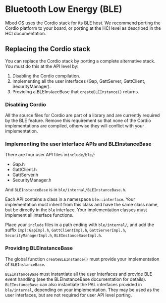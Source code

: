 # Bluetooth Low Energy (BLE)

Mbed OS uses the Cordio stack for its BLE host. We recommend porting the Cordio platform<!--is that what they call it?--> to your board, or porting at the HCI level<!--what's the distinction between porting the platform and porting the HCI level? If one is ported to the board, where is the other ported to? The chip? What's the difference between porting to a whole board v porting to a chip?--> as described in the HCI documentation.
<!--we need a decision from Andy about the Cordio docs before we start linking. Ours are 18 months old!-->

## Replacing the Cordio stack

You can replace the Cordio stack by porting a complete alternative stack. You must do this at the API level<!--as opposed to which level?--> by:

1. Disabling the Cordio compilation.
1. Implementing all the user interfaces (Gap, GattServer, GattClient, SecurityManager).
1. Providing a BLEInstaceBase that `createBLEInstance()` returns.

### Disabling Cordio

All the source files for Cordio are part of a library and are currently required by the BLE feature. Remove this requirement so that none of the Cordio implementations are compiled, otherwise they will conflict with your implementation.

### Implementing the user interface APIs and BLEInstanceBase

There are four user API files in`include/ble/`:

- Gap.h
- GattClient.h
- GattServer.h
- SecurityManager.h

And `BLEInstanceBase` is in `ble/internal/BLEInstanceBase.h`.

Each API contains a class in a namespace `ble::interface`. Your implementation must inherit from this class and have the same class name, but be directly in the `ble` interface. Your implementation classes must implement all interface functions.

Place your `include`<!--adding the bunny ears just helps parse the sentence--> files in a path ending with `ble/internal/`, and add the suffix `Impl`: `GapImpl.h`, `GattClientImpl.h`, `GattServerImpl.h`, `SecurityManagerImpl.h`, `BLEInstanceBaseImpl.h`.

### Providing BLEInstanceBase

The global function `createBLEInstance()` must provide your implementation of `BLEInstanceBase`.

`BLEInstanceBase` must instantiate all the user interfaces and provide BLE event handling (see the BLEInstanceBase documentation for details<!--where is that?-->). `BLEInstanceBase` can also instantiate the PAL interfaces provided in `ble/internal`, depending on your implementation. They<!--who is they?--> may be used as the user interfaces, but are not required for user API level porting.
